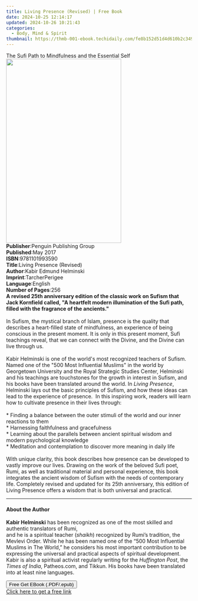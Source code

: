 ```yaml
---
title: Living Presence (Revised) | Free Book
date: 2024-10-25 12:14:17
updated: 2024-10-26 10:21:43
categories:
  - Body, Mind & Spirit
thumbnail: https://thmb-001-ebook.techidaily.com/fe8b152d51d4d610b2c3494e5740e23b67b3e688dda54c6bae5a3efedb32ccbe.jpg
---
```

<main id="book-container">
  <div class="flex flex-col">
    <div class="book-brief flex-1 py-6 px-4 sm:p-6 md:py-10 md:px-8">
      <!-- brief-->
      <div class="book-brief-main">
        The Sufi Path to Mindfulness and the Essential Self
      </div>
    </div>
    <div
      class="book-meta-info flex-1 grid gap-4 col-start-1 col-end-3 row-start-1 sm:mb-6 sm:grid-cols-4 lg:gap-6 lg:col-start-2 lg:row-end-6 lg:row-span-6 lg:mb-0"
    >
      <div
        class="book-meta-info-left place-content-center mt-4 p-4 text-sm leading-6 col-start-2 col-span-2 dark:text-slate-400"
      >
        <img
          class="w-full h-500 object-cover rounded-lg sm:h-255 sm:col-span-2 lg:col-span-full"
          src="https://img-001-ebook.techidaily.com/a37dd7309525177496d5607991573193edb19fff26e0dd39c4e449d735779af3.jpg"
          alt=""
          width="312"
          height="500"
        />
      </div>
      <div
        class="book-meta-info-right mt-2 col-start-1 row-start-2 col-span-3 self-center"
      >
        <!-- meta data  -->
        <div class="flex flex-col px-4 md:px-8">
          <div class="flex-1">
            <strong>Publisher</strong>:<span class="px-2"
              >Penguin Publishing Group</span
            >
          </div>
          <div class="flex-1">
            <strong>Published</strong>:<span class="px-2">May 2017</span>
          </div>
          <div class="flex-1">
            <strong>ISBN</strong>:<span class="px-2">9781101993590</span>
          </div>
          <div class="flex-1">
            <strong>Title</strong>:<span class="px-2"
              >Living Presence (Revised)</span
            >
          </div>
          <div class="flex-1">
            <strong>Author</strong>:<span class="px-2"
              >Kabir Edmund Helminski</span
            >
          </div>
          <div class="flex-1">
            <strong>Imprint</strong>:<span class="px-2">TarcherPerigee</span>
          </div>
          <div class="flex-1">
            <strong>Language</strong>:<span class="px-2">English</span>
          </div>
          <div class="flex-1">
            <strong>Number of Pages</strong>:<span class="px-2">256</span>
          </div>
        </div>
      </div>
    </div>
    <div class="book-description flex-1 py-6 px-4 sm:p-6 md:py-10 md:px-8">
      <div class="book-description-main">
        <div accordion-content="" id="description">
          <b
            >A revised 25th anniversary edition of the classic work on Sufism
            that Jack Kornfield called, "A heartfelt modern illumination of the
            Sufi path, filled with the fragrance of the ancients."</b
          ><br /><br />In Sufism, the mystical branch of Islam, presence is the
          quality that describes a heart-filled state of mindfulness, an
          experience of being conscious in the present moment. It is only in
          this present moment, Sufi teachings reveal, that we can connect with
          the Divine, and the Divine can live through us.<br /><br />Kabir
          Helminski is one of the world's most recognized teachers of Sufism.
          Named one of the "500 Most Influential Muslims" in the world by
          Georgetown University and the Royal Strategic Studies Center,
          Helminski and his teachings are touchstones for the growth in interest
          in Sufism, and his books have been translated around the world. In
          <i>Living Presence</i>, Helminski lays out the basic principles of
          Sufism, and how these ideas can lead to the experience of presence.
          &nbsp;In this inspiring work, readers will learn how to cultivate
          presence in their lives through:<br /><br />* Finding a balance
          between the outer stimuli of the world and our inner reactions to
          them<br />* Harnessing faithfulness and gracefulness<br />* Learning
          about the parallels between ancient spiritual wisdom and modern
          psychological knowledge<br />* Meditation and contemplation to
          discover more meaning in daily life<br /><br />With unique clarity,
          this book describes how presence can be developed to vastly improve
          our lives. Drawing on the work of the beloved Sufi poet, Rumi, as well
          as traditional material and personal experience, this book integrates
          the ancient wisdom of Sufism with the needs of contemporary life.
          Completely revised and updated for its 25th anniversary, this edition
          of Living Presence offers a wisdom that is both universal and
          practical.
        </div>
        <div class="accordion-fader"></div>
      </div>
    </div>
    <div class="book-excerpts flex-1 py-6 px-4 sm:p-6 md:py-10 md:px-8">
      <!-- excerpts-->
      <div class="book-excerpts-main">
        <hr />
        <h4 class="placeholder placeholder-heading">
          <span>About the Author</span>
        </h4>
        <p>
          <b>Kabir Helminski</b> has been recognized as one of the most skilled
          and authentic translators of Rumi,<br />
          and he is a spiritual teacher (<i>shaikh</i>) recognized by Rumi’s
          tradition, the Mevlevi Order. While he has been named one of the “500
          Most Influential Muslims in The World,” he considers his most
          important contribution to be expressing the universal and practical
          aspects of spiritual development. Kabir is also a spiritual activist
          regularly writing for the <i>Huffington Post</i>, the
          <i>Times of India</i>, Patheos.com, and Tikkun. His books have been
          translated into at least nine languages.
        </p>
      </div>
    </div>
    <div
      class="book-about-author flex-1 py-6 px-4 sm:p-6 md:py-10 md:px-8"
    ></div>
    <div class="book-free-get flex-1 py-6 px-4 sm:p-6 md:py-10 md:px-8">
      <button
        id="btn-free-get"
        class="bg-blue-500 hover:bg-blue-700 text-white font-bold py-2 px-4 rounded"
      >
        Free Get EBook (.PDF/.epub)
      </button>
      <div id="countdown-display" class="px-2 text-lg mt-2"></div>
      <a
        id="free-link"
        class="hidden bg-blue-500 hover:bg-blue-700 text-white font-bold py-2 px-4 rounded"
        href="https://www.ebooks.com/en-us/book/95698566/living-presence-revised/kabir-edmund-helminski/"
        target="_blank"
        >Click here to get a free link</a
      >
    </div>
    <script>
      let countdownTime = 0;
      let countdownInterval = null;
      document
        .getElementById('btn-free-get')
        .addEventListener('click', startCountdown);
      function startCountdown() {
        countdownTime = new Date().getTime() + 60000 * 3;
        countdownInterval = setInterval(updateCountdown, 1000);
        document.getElementById('btn-free-get').disabled = true;
        document
          .getElementById('btn-free-get')
          .classList.add('bg-gray-500', 'cursor-not-allowed');
      }
      function updateCountdown() {
        let currentTime = new Date().getTime();
        let timeLeft = countdownTime - currentTime;
        let secondsLeft = Math.floor(timeLeft / 1000);
        document.getElementById('countdown-display').innerHTML =
          `Remaining time: ${secondsLeft} seconds.`;
        if (secondsLeft <= 0) {
          clearInterval(countdownInterval);
          document.getElementById('btn-free-get').classList.add('hidden');
          document.getElementById('free-link').classList.remove('hidden');
          document.getElementById('countdown-display').innerHTML = '';
        }
      }
    </script>
  </div>
</main>
